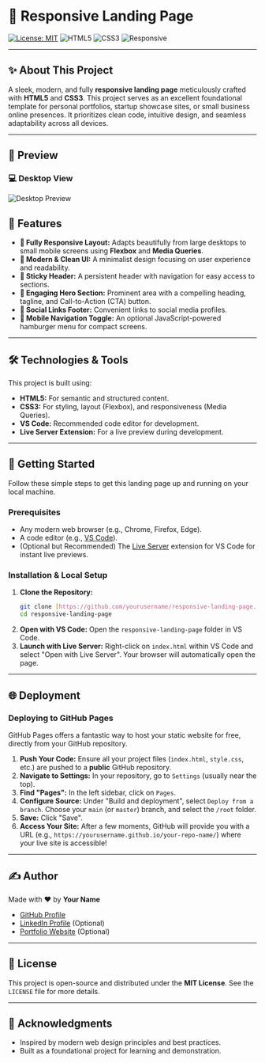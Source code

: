 
# 🚀 Responsive Landing Page

[![License: MIT](https://img.shields.io/badge/License-MIT-blue.svg)](https://opensource.org/licenses/MIT)
![HTML5](https://img.shields.io/badge/HTML5-E34F26?logo=html5&logoColor=white)
![CSS3](https://img.shields.io/badge/CSS3-1572B6?logo=css3&logoColor=white)
![Responsive](https://img.shields.io/badge/Responsive-%E2%9C%94-green)

---

## ✨ About This Project

A sleek, modern, and fully **responsive landing page** meticulously crafted with **HTML5** and **CSS3**. This project serves as an excellent foundational template for personal portfolios, startup showcase sites, or small business online presences. It prioritizes clean code, intuitive design, and seamless adaptability across all devices.

---

## 📸  Preview

### 💻 Desktop View

![Desktop Preview](c:\Users\v4950\OneDrive\Pictures\Screenshots\img.png.png)



## 🌟 Features

* **📱 Fully Responsive Layout:** Adapts beautifully from large desktops to small mobile screens using **Flexbox** and **Media Queries**.
* **🎨 Modern & Clean UI:** A minimalist design focusing on user experience and readability.
* **📌 Sticky Header:** A persistent header with navigation for easy access to sections.
* **🚀 Engaging Hero Section:** Prominent area with a compelling heading, tagline, and Call-to-Action (CTA) button.
* **🔗 Social Links Footer:** Convenient links to social media profiles.
* **🍔 Mobile Navigation Toggle:** An optional JavaScript-powered hamburger menu for compact screens.

---

## 🛠️ Technologies & Tools

This project is built using:

* **HTML5:** For semantic and structured content.
* **CSS3:** For styling, layout (Flexbox), and responsiveness (Media Queries).
* **VS Code:** Recommended code editor for development.
* **Live Server Extension:** For a live preview during development.

---

## 🚀 Getting Started

Follow these simple steps to get this landing page up and running on your local machine.

### Prerequisites

* Any modern web browser (e.g., Chrome, Firefox, Edge).
* A code editor (e.g., [VS Code](https://code.visualstudio.com/)).
* (Optional but Recommended) The [Live Server](https://marketplace.visualstudio.com/items?itemName=ritwickdey.LiveServer) extension for VS Code for instant live previews.

### Installation & Local Setup

1.  **Clone the Repository:**
    ```bash
    git clone [https://github.com/yourusername/responsive-landing-page.git](https://github.com/yourusername/responsive-landing-page.git)
    cd responsive-landing-page
    ```
2.  **Open with VS Code:**
    Open the `responsive-landing-page` folder in VS Code.
3.  **Launch with Live Server:**
    Right-click on `index.html` within VS Code and select "Open with Live Server". Your browser will automatically open the page.

---

## 🌐 Deployment

### Deploying to GitHub Pages

GitHub Pages offers a fantastic way to host your static website for free, directly from your GitHub repository.

1.  **Push Your Code:** Ensure all your project files (`index.html`, `style.css`, etc.) are pushed to a **public** GitHub repository.
2.  **Navigate to Settings:** In your repository, go to `Settings` (usually near the top).
3.  **Find "Pages":** In the left sidebar, click on `Pages`.
4.  **Configure Source:** Under "Build and deployment", select `Deploy from a branch`. Choose your `main` (or `master`) branch, and select the `/root` folder.
5.  **Save:** Click "Save".
6.  **Access Your Site:** After a few moments, GitHub will provide you with a URL (e.g., `https://yourusername.github.io/your-repo-name/`) where your live site is accessible!

---

## ✍️ Author

Made with ❤️ by **Your Name**

* [GitHub Profile](https://github.com/yourusername)
* [LinkedIn Profile](https://linkedin.com/in/yourprofile) (Optional)
* [Portfolio Website](https://yourwebsite.com) (Optional)

---

## 📄 License

This project is open-source and distributed under the **MIT License**. See the `LICENSE` file for more details.

---

## 🙌 Acknowledgments

* Inspired by modern web design principles and best practices.
* Built as a foundational project for learning and demonstration.